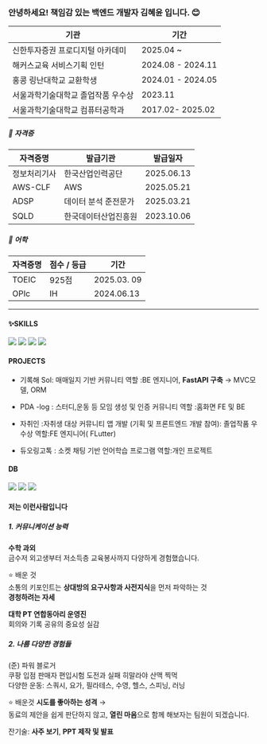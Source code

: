 ### 안녕하세요! 책임감 있는 백엔드 개발자 **김혜윤** 입니다. 😊



| 기관                         | 기간             |
|------------------------------|------------------|
| 신한투자증권 프로디지털 아카데미   | 2025.04 ~         |
| 해커스교육 서비스기획 인턴       | 2024.08 - 2024.11 |
| 홍콩 링난대학교 교환학생        | 2024.01 - 2024.05 |
| 서울과학기술대학교 졸업작품 우수상        | 2023.11 |
| 서울과학기술대학교 컴퓨터공학과 | 2017.02- 2025.02 |

##### 🏅 자격증 
| 자격증명 | 발급기관|발급일자             |
|------------------|------|------------------|
| 정보처리기사       | 한국산업인력공단 | 2025.06.13|
| AWS-CLF            |  AWS |2025.05.21|
| ADSP             | 데이터 분석 준전문가 |2025.03.21|
| SQLD             | 한국데이터산업진흥원 |2023.10.06|

##### 🏅 어학
| 자격증명 | 점수 / 등급 | 기간             |
|------------------|------------|------------------|
| TOEIC            | 925점       | 2025.03. 09|
| OPIc             | IH          |2024.06.13 |




---

#### ✨SKILLS

<img src="https://img.shields.io/badge/Python-%23FBCEB1?style=for-the-badge&logo=Python&logoColor=white">  <img src="https://img.shields.io/badge/Flutter-%23FFD580?style=for-the-badge&logo=Flutter&logoColor=white">  <img src="https://img.shields.io/badge/C-%23FF8C00?style=for-the-badge&logo=C&logoColor=white">  <img src="https://img.shields.io/badge/JavaScript-%23FAD6BF?style=for-the-badge&logo=JavaScript&logoColor=black">  

#### PROJECTS

- 기록해 Sol: 매매일지 기반 커뮤니티
역할 :BE 엔지니어, **FastAPI 구축**  → MVC모델, ORM  

- PDA -log : 스터디,운동 등 모임 생성 및 인증 커뮤니티 
역할 :홈화면 FE 및 BE

- 자취인 :자취생 대상 커뮤니티 앱 개발 (기획 및 프론트엔드 개발 참여): 졸업작품 우수상
역할:FE 엔지니어( FLutter)

- 듀오링고톡 : 소켓 채팅 기반 언어학습 프로그램
역할:개인 프로젝트 

####  DB

<img src="https://img.shields.io/badge/MySQL-%23FFE5B4?style=for-the-badge&logo=mysql&logoColor=black">  <img src="https://img.shields.io/badge/MariaDB-%23FAD6BF?style=for-the-badge&logo=mariadb&logoColor=black">  <img src="https://img.shields.io/badge/MongoDB-%23FBCEB1?style=for-the-badge&logo=mongodb&logoColor=black">



#### 저는 이런사람입니다

##### 1. 커뮤니케이션 능력

**수학 과외**  
금수저 외고생부터 저소득층 교육봉사까지 다양하게 경험했습니다.

⭐ 배운 것  
소통의 키포인트는 **상대방의 요구사항과 사전지식**을 먼저 파악하는 것  
 **경청하려는 자세**

**대학 PT 연합동아리 운영진**  
회의와 기록 공유의 중요성 실감


##### 2. 나름 다양한 경험들

(준) 파워 블로거  
쿠팡 입점 판매자
편입시험 도전과 실패 
히말라야 산맥 찍먹  
다양한 운동: 스쿼시, 요가, 필라테스, 수영, 헬스, 스피닝, 러닝

⭐ 배운것 
**시도를 좋아하는 성격** →  
  동료의 제안을 쉽게 판단하지 않고, **열린 마음**으로 함께 해보자는 팀원이 되겠습니다.




잔기술: **사주 보기**, **PPT 제작 및 발표**

